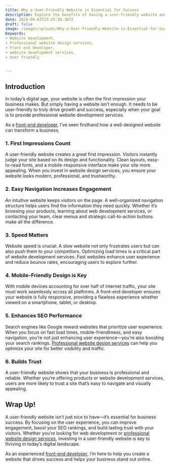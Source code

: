 ```yaml
---
title: Why a User-Friendly Website is Essential for Success
description: Explore the benefits of having a user-friendly website and how it can improve user experience and increase conversions.
date: 2024-09-03T23:25:39.307Z
draft: false
image: /images/uploads/Why-a-User-Friendly-Website-is-Essential-for-Success.jpeg
Keywords: 
- Website development, 
- Professional website design services,
- Front end developer, 
- website development services,
- User friendly 


---
```


## Introduction

In today’s digital age, your website is often the first impression your business makes. But simply having a website isn’t enough. It needs to be user-friendly to truly drive growth and success, especially when your goal is to provide professional website development services.

As a [front-end developer](http://rohitsaini.co.in), I’ve seen firsthand how a well-designed website can transform a business.

### 1. First Impressions Count

A user-friendly website creates a great first impression. Visitors instantly judge your site based on its design and functionality. Clean layouts, easy-to-read fonts, and a mobile-responsive interface make your site more appealing. When you invest in website design services, you ensure your website looks modern, professional, and trustworthy.

### 2. Easy Navigation Increases Engagement

An intuitive website keeps visitors on the page. A well-organized navigation structure helps users find the information they need quickly. Whether it’s browsing your products, learning about web development services, or contacting your team, clear menus and strategic call-to-action buttons make all the difference.

### 3. Speed Matters

Website speed is crucial. A slow website not only frustrates users but can also push them to your competitors. Optimizing load times is a critical part of website development services. Fast websites enhance user experience and reduce bounce rates, encouraging users to explore further.

### 4. Mobile-Friendly Design is Key

With mobile devices accounting for over half of internet traffic, your site must work seamlessly across all platforms. A front-end developer ensures your website is fully responsive, providing a flawless experience whether viewed on a smartphone, tablet, or desktop.

### 5. Enhances SEO Performance

Search engines like Google reward websites that prioritize user experience. When you focus on fast load times, mobile-friendliness, and easy navigation, you’re not just enhancing user experience—you’re also boosting your search rankings. [Professional website design services](http://rohitsaini.co.in) can help you optimize your site for better visibility and traffic.

### 6. Builds Trust 

A user-friendly website shows that your business is professional and reliable. Whether you’re offering products or website development services, users are more likely to trust a site that’s easy to navigate and visually appealing.

## Wrap Up!

A user-friendly website isn’t just nice to have—it’s essential for business success. By focusing on the user experience, you can improve engagement, boost your SEO rankings, and build lasting trust with your visitors. Whether you’re looking for web development or [professional website design services](https://onlinedigitalweb.com/services/), investing in a user-friendly website is key to thriving in today’s digital landscape.

As an experienced [front-end developer](https://onlinedigitalweb.com/), I’m here to help you create a website that drives success and helps your business stand out online.
